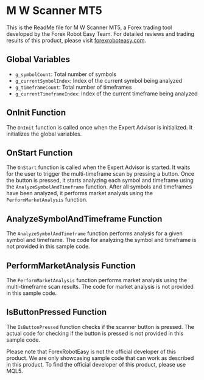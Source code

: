 # M W Scanner MT5

This is the ReadMe file for M W Scanner MT5, a Forex trading tool developed by the Forex Robot Easy Team. For detailed reviews and trading results of this product, please visit [forexroboteasy.com](https://forexroboteasy.com/forex-robot-review/m-w-scanner-mt5-review-one-click-multi-timeframe-forex-scan/).

## Global Variables

- `g_symbolCount`: Total number of symbols
- `g_currentSymbolIndex`: Index of the current symbol being analyzed
- `g_timeframeCount`: Total number of timeframes
- `g_currentTimeframeIndex`: Index of the current timeframe being analyzed

## OnInit Function

The `OnInit` function is called once when the Expert Advisor is initialized. It initializes the global variables.

## OnStart Function

The `OnStart` function is called when the Expert Advisor is started. It waits for the user to trigger the multi-timeframe scan by pressing a button. Once the button is pressed, it starts analyzing each symbol and timeframe using the `AnalyzeSymbolAndTimeframe` function. After all symbols and timeframes have been analyzed, it performs market analysis using the `PerformMarketAnalysis` function.

## AnalyzeSymbolAndTimeframe Function

The `AnalyzeSymbolAndTimeframe` function performs analysis for a given symbol and timeframe. The code for analyzing the symbol and timeframe is not provided in this sample code.

## PerformMarketAnalysis Function

The `PerformMarketAnalysis` function performs market analysis using the multi-timeframe scan results. The code for market analysis is not provided in this sample code.

## IsButtonPressed Function

The `IsButtonPressed` function checks if the scanner button is pressed. The actual code for checking if the button is pressed is not provided in this sample code.

Please note that ForexRobotEasy is not the official developer of this product. We are only showcasing sample code that can work as described in this product. To find the official developer of this product, please use MQL5.
